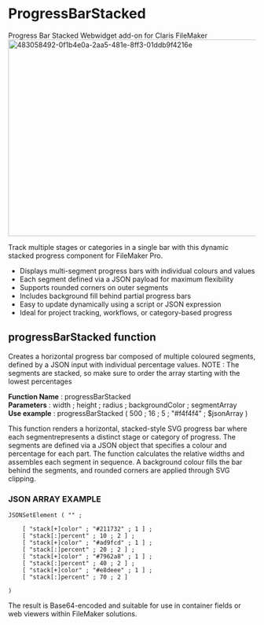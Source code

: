 # ProgressBarStacked
Progress Bar Stacked Webwidget add-on for Claris FileMaker
<img width="600" height="400" alt="483058492-0f1b4e0a-2aa5-481e-8ff3-01ddb9f4216e" src="https://github.com/user-attachments/assets/a9c950c7-90d5-42a1-b64a-d6b7326e1c3f" />

Track multiple stages or categories in a single bar with this dynamic stacked progress component for FileMaker Pro.
- Displays multi-segment progress bars with individual colours and values
- Each segment defined via a JSON payload for maximum flexibility
- Supports rounded corners on outer segments
- Includes background fill behind partial progress bars
- Easy to update dynamically using a script or JSON expression
- Ideal for project tracking, workflows, or category-based progress


## progressBarStacked function

Creates a horizontal progress bar composed of multiple coloured segments, defined by a JSON input with individual percentage values.
NOTE : The segments are stacked, so make sure to order the array starting with the lowest percentages 

**Function Name** : progressBarStacked  
**Parameters** : width ; height ; radius ; backgroundColor ; segmentArray  
**Use example** : progressBarStacked ( 500 ; 16 ; 5 ; "#f4f4f4" ; $jsonArray )  

This function renders a horizontal, stacked-style SVG progress bar where each segmentrepresents a distinct stage or category of progress. The segments are defined via a JSON object that specifies a colour and percentage for each part. The function calculates the relative widths and assembles each segment in sequence. A background colour fills the bar behind the segments, and rounded corners are applied through SVG clipping. 

### JSON ARRAY EXAMPLE

```
JSONSetElement ( "" ; 

	[ "stack[+]color" ; "#211732" ; 1 ] ; 
	[ "stack[:]percent" ; 10 ; 2 ] ; 
	[ "stack[+]color" ; "#ad9fcd" ; 1 ] ; 
	[ "stack[:]percent" ; 20 ; 2 ] ; 
	[ "stack[+]color" ; "#7962a8" ; 1 ] ; 
	[ "stack[:]percent" ; 40 ; 2 ] ; 
	[ "stack[+]color" ; "#e8deee" ; 1 ] ; 
	[ "stack[:]percent" ; 70 ; 2 ] 

)
```

The result is Base64-encoded and suitable for use in container fields or web viewers within FileMaker solutions.